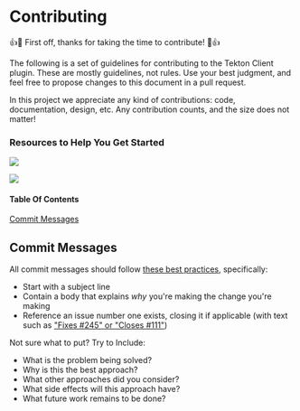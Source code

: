 # Contributing

:+1::tada: First off, thanks for taking the time to contribute! :tada::+1:

The following is a set of guidelines for contributing to the Tekton Client plugin. These are mostly guidelines, not rules. 
Use your best judgment, and feel free to propose changes to this document in a pull request.

In this project we appreciate any kind of contributions: code, documentation, design, etc.
Any contribution counts, and the size does not matter!

### Resources to Help You Get Started

[![](https://i.ytimg.com/vi/17T3-9LeXGA/hqdefault.jpg?sqp=-oaymwEnCNACELwBSFryq4qpAxkIARUAAIhCGAHYAQHiAQoIGBACGAY4AUAB&rs=AOn4CLDYq56OoZBpjrKcUU95f1U_7-d99g )](https://www.youtube.com/watch?v=17T3-9LeXGA&t=67s&ab_channel=ContinuousDeliveryFoundation "Bridging the Gap with Tekton-client-plugin for Jenkins - Vibhav Bobade, Red Hat")

[![](https://i.ytimg.com/vi/2RT9XwIWkVQ/hqdefault.jpg?sqp=-oaymwFBCNACELwBSFryq4qpAzMIARUAAIhCGAHYAQHiAQoIGBACGAY4AUAB8AEB-AHUBoAC4AOKAgwIABABGEcgWihlMA8=&rs=AOn4CLC0dKFVbMLuf6A4GKz6K8yVc7SNkg )](https://www.youtube.com/watch?v=2RT9XwIWkVQ&ab_channel=Jenkins "Using the Tekton Client Plugin for Jenkins")

#### Table Of Contents

[Commit Messages](#commit-messages)

## Commit Messages

All commit messages should follow
[these best practices](https://chris.beams.io/posts/git-commit/), specifically:

- Start with a subject line
- Contain a body that explains _why_ you're making the change you're making
- Reference an issue number one exists, closing it if applicable (with text such
  as
  ["Fixes #245" or "Closes #111"](https://help.github.com/articles/closing-issues-using-keywords/))

Not sure what to put? Try to Include:

- What is the problem being solved?
- Why is this the best approach?
- What other approaches did you consider?
- What side effects will this approach have?
- What future work remains to be done?
